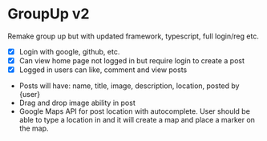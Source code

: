 # GroupUp v2

Remake group up but with updated framework, typescript, full login/reg etc.

- [x] Login with google, github, etc.
- [x] Can view home page not logged in but require login to create a post
- [x] Logged in users can like, comment and view posts
- Posts will have: name, title, image, description, location, posted by {user}
- Drag and drop image ability in post
- Google Maps API for post location with autocomplete. User should be able to type a location in and it will create a map and place a marker on the map.
